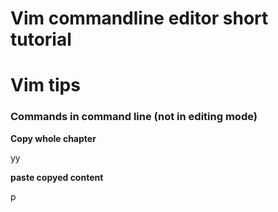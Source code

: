 # Vim commandline editor short tutorial

<h1>Vim tips</h1>

<h3>Commands in command line (not in editing mode)</h3> 

**Copy whole chapter**  

yy

**paste copyed content**

p 




